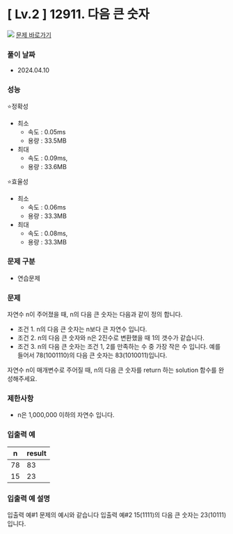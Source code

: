 # [ Lv.2 ] 12911. 다음 큰 숫자

<img src="https://img.shields.io/badge/JavaScript-orange?style=flat&logo=javascript&logoColor=auto"/> [문제 바로가기](https://school.programmers.co.kr/learn/courses/30/lessons/12911)

### 풀이 날짜

- 2024.04.10

### 성능

⭐정확성

- 최소
  - 속도 : 0.05ms
  - 용량 : 33.5MB
- 최대
  - 속도 : 0.09ms,
  - 용량 : 33.6MB

⭐효율성

- 최소
  - 속도 : 0.06ms
  - 용량 : 33.3MB
- 최대
  - 속도 : 0.08ms,
  - 용량 : 33.3MB

### 문제 구분

- 연습문제

### 문제

자연수 n이 주어졌을 때, n의 다음 큰 숫자는 다음과 같이 정의 합니다.

- 조건 1. n의 다음 큰 숫자는 n보다 큰 자연수 입니다.
- 조건 2. n의 다음 큰 숫자와 n은 2진수로 변환했을 때 1의 갯수가 같습니다.
- 조건 3. n의 다음 큰 숫자는 조건 1, 2를 만족하는 수 중 가장 작은 수 입니다.
  예를 들어서 78(1001110)의 다음 큰 숫자는 83(1010011)입니다.

자연수 n이 매개변수로 주어질 때, n의 다음 큰 숫자를 return 하는 solution 함수를 완성해주세요.

### 제한사항

- n은 1,000,000 이하의 자연수 입니다.

### 입출력 예

| n   | result |
| --- | ------ |
| 78  | 83     |
| 15  | 23     |

### 입출력 예 설명

입출력 예#1
문제의 예시와 같습니다
입출력 예#2
15(1111)의 다음 큰 숫자는 23(10111)입니다.

